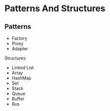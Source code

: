 # Patterns And Structures

## Patterns
- Factory
- Proxy
- Adapter

Structures
- Linked List
- Array
- HashMap
- Set
- Stack
- Queue
- Buffer
- Bus
